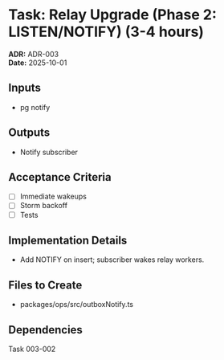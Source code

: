 # Task: Relay Upgrade (Phase 2: LISTEN/NOTIFY) (3-4 hours)
**ADR:** ADR-003  
**Date:** 2025-10-01

## Inputs
- pg notify

## Outputs
- Notify subscriber

## Acceptance Criteria
- [ ] Immediate wakeups
- [ ] Storm backoff
- [ ] Tests

## Implementation Details
- Add NOTIFY on insert; subscriber wakes relay workers.

## Files to Create
- packages/ops/src/outboxNotify.ts

## Dependencies
Task 003-002
